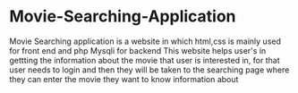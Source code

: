 # Movie-Searching-Application
Movie Searching application is a website in which html,css is mainly used for front end and php Mysqli for backend
This website helps user's in gettting the information about the movie that user is interested in, for that user needs to login and then they will be taken to the searching page
where they can enter the movie they want to know information about
